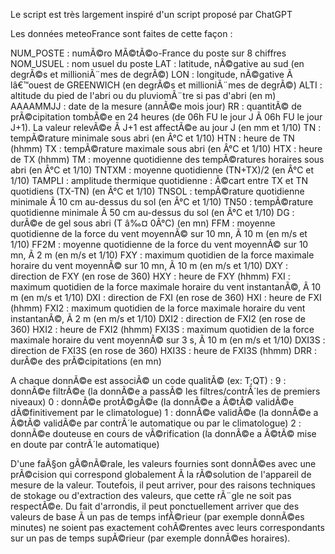 Le script est très largement inspiré d'un script proposé par ChatGPT

Les données meteoFrance sont faites de cette façon :

NUM_POSTE   : numÃ©ro MÃ©tÃ©o-France du poste sur 8 chiffres
NOM_USUEL   : nom usuel du poste
LAT         : latitude, nÃ©gative au sud (en degrÃ©s et millioniÃ¨mes de degrÃ©)
LON         : longitude, nÃ©gative Ã  lâ€™ouest de GREENWICH (en degrÃ©s et millioniÃ¨mes de degrÃ©)
ALTI        : altitude du pied de l'abri ou du pluviomÃ¨tre si pas d'abri (en m)
AAAAMMJJ    : date de la mesure (annÃ©e mois jour)
RR          : quantitÃ© de prÃ©cipitation tombÃ©e en 24 heures (de 06h FU le jour J Ã  06h FU le jour J+1). La valeur relevÃ©e Ã  J+1 est affectÃ©e au jour J (en mm et 1/10)
TN          : tempÃ©rature minimale sous abri (en Â°C et 1/10)
HTN         : heure de TN (hhmm)
TX          : tempÃ©rature maximale sous abri (en Â°C et 1/10)
HTX         : heure de TX (hhmm)
TM          : moyenne quotidienne des tempÃ©ratures horaires sous abri (en Â°C et 1/10)
TNTXM       : moyenne quotidienne (TN+TX)/2 (en Â°C et 1/10)
TAMPLI      : amplitude thermique quotidienne : Ã©cart entre TX et TN quotidiens (TX-TN) (en Â°C et 1/10)
TNSOL       : tempÃ©rature quotidienne minimale Ã  10 cm au-dessus du sol (en Â°C et 1/10)
TN50        : tempÃ©rature quotidienne minimale Ã  50 cm au-dessus du sol (en Â°C et 1/10)
DG          : durÃ©e de gel sous abri (T â‰¤ 0Â°C) (en mn)
FFM         : moyenne quotidienne de la force du vent moyennÃ© sur 10 mn, Ã  10 m (en m/s et 1/10)
FF2M        : moyenne quotidienne de la force du vent moyennÃ© sur 10 mn, Ã  2 m (en m/s et 1/10)
FXY         : maximum quotidien de la force maximale horaire du vent moyennÃ© sur 10 mn, Ã  10 m (en m/s et 1/10)
DXY         : direction de FXY (en rose de 360)
HXY         : heure de FXY (hhmm)
FXI         : maximum quotidien de la force maximale horaire du vent instantanÃ©, Ã  10 m (en m/s et 1/10)
DXI         : direction de FXI (en rose de 360)
HXI         : heure de FXI (hhmm)
FXI2        : maximum quotidien de la force maximale horaire du vent instantanÃ©, Ã  2 m (en m/s et 1/10)
DXI2        : direction de FXI2 (en rose de 360)
HXI2        : heure de FXI2 (hhmm)
FXI3S       : maximum quotidien de la force maximale horaire du vent moyennÃ© sur 3 s, Ã  10 m (en m/s et 1/10)
DXI3S       : direction de FXI3S (en rose de 360)
HXI3S       : heure de FXI3S (hhmm)
DRR         : durÃ©e des prÃ©cipitations (en mn)

A chaque donnÃ©e est associÃ© un code qualitÃ© (ex: T;QT) :
 9 : donnÃ©e filtrÃ©e (la donnÃ©e a passÃ© les filtres/contrÃ´les de premiers niveaux)
 0 : donnÃ©e protÃ©gÃ©e (la donnÃ©e a Ã©tÃ© validÃ©e dÃ©finitivement par le climatologue)
 1 : donnÃ©e validÃ©e (la donnÃ©e a Ã©tÃ© validÃ©e par contrÃ´le automatique ou par le climatologue)
 2 : donnÃ©e douteuse en cours de vÃ©rification (la donnÃ©e a Ã©tÃ© mise en doute par contrÃ´le automatique)
 
D'une faÃ§on gÃ©nÃ©rale, les valeurs fournies sont donnÃ©es avec une prÃ©cision qui correspond globalement Ã  la rÃ©solution de l'appareil de mesure de la valeur.
Toutefois, il peut arriver, pour des raisons techniques de stokage ou d'extraction des valeurs, que cette rÃ¨gle ne soit pas respectÃ©e.
Du fait d'arrondis, il peut ponctuellement arriver que des valeurs de base Ã  un pas de temps infÃ©rieur (par exemple donnÃ©es minutes) ne soient pas exactement cohÃ©rentes avec leurs correspondants sur un pas de temps supÃ©rieur (par exemple donnÃ©es horaires).
